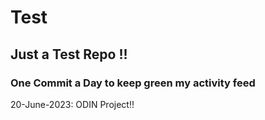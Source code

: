 # Test
## Just a Test Repo !!
### One Commit a Day to keep green my activity feed 

20-June-2023: ODIN Project!! 


